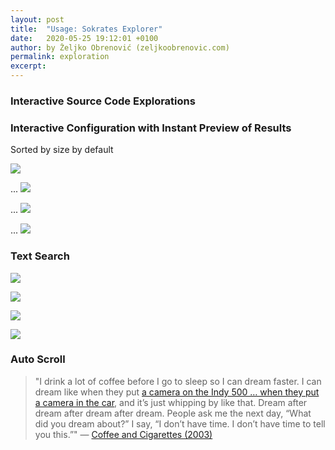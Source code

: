 ```yaml
---
layout: post
title:  "Usage: Sokrates Explorer"
date:   2020-05-25 19:12:01 +0100
author: by Željko Obrenović (zeljkoobrenovic.com)
permalink: exploration
excerpt:
---
```



### Interactive Source Code Explorations

### Interactive Configuration with Instant Preview of Results

Sorted by size by default

![](assets/images/sokrates/explorer.png)

...
![](assets/images/sokrates/explorer_config_editor.png)

...
![](assets/images/sokrates/explorer_browsing.png)

...
![](assets/images/sokrates/explorer_browsing_scopes.png)

### Text Search

![](assets/images/sokrates/explorer_search.png)

![](assets/images/sokrates/explorer_search_stats.png)

![](assets/images/sokrates/explorer_search_dependencies.png)

![](assets/images/sokrates/explorer_search_dependencies_cleaning.png)


### Auto Scroll

> "I drink a lot of coffee before I go to sleep so I can dream faster. I can dream like when they put [a camera on the Indy 500 … when they put a camera in the car](https://youtu.be/ATrmW5s2PiU), and it’s just whipping by like that. Dream after dream after dream after dream. People ask me the next day, “What did you dream about?” I say, “I don’t have time. I don’t have time to tell you this.”" — [Coffee and Cigarettes (2003)](https://youtu.be/pBa-2nXCc7g?t=68)

